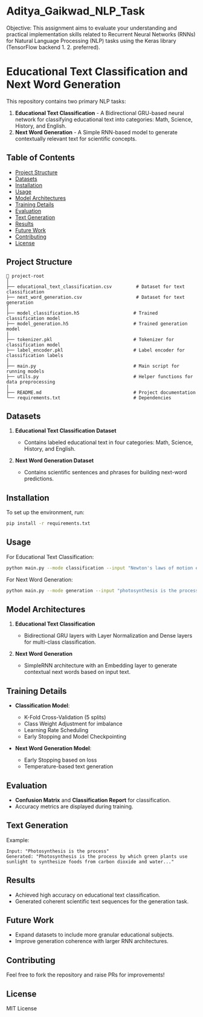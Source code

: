 # Aditya_Gaikwad_NLP_Task
Objective: This assignment aims to evaluate your understanding and practical implementation skills related to Recurrent Neural Networks (RNNs) for Natural Language Processing (NLP) tasks using the Keras library (TensorFlow backend 1. 2. preferred).


# Educational Text Classification and Next Word Generation

This repository contains two primary NLP tasks:

1. **Educational Text Classification** - A Bidirectional GRU-based neural network for classifying educational text into categories: Math, Science, History, and English.
2. **Next Word Generation** - A Simple RNN-based model to generate contextually relevant text for scientific concepts.

## Table of Contents

* [Project Structure](#project-structure)
* [Datasets](#datasets)
* [Installation](#installation)
* [Usage](#usage)
* [Model Architectures](#model-architectures)
* [Training Details](#training-details)
* [Evaluation](#evaluation)
* [Text Generation](#text-generation)
* [Results](#results)
* [Future Work](#future-work)
* [Contributing](#contributing)
* [License](#license)

## Project Structure

```
📂 project-root
│
├── educational_text_classification.csv         # Dataset for text classification
├── next_word_generation.csv                    # Dataset for text generation
│
├── model_classification.h5                    # Trained classification model
├── model_generation.h5                        # Trained generation model
│
├── tokenizer.pkl                              # Tokenizer for classification model
├── label_encoder.pkl                          # Label encoder for classification labels
│
├── main.py                                    # Main script for running models
├── utils.py                                   # Helper functions for data preprocessing
│
├── README.md                                  # Project documentation
└── requirements.txt                           # Dependencies
```

## Datasets

1. **Educational Text Classification Dataset**

   * Contains labeled educational text in four categories: Math, Science, History, and English.

2. **Next Word Generation Dataset**

   * Contains scientific sentences and phrases for building next-word predictions.

## Installation

To set up the environment, run:

```bash
pip install -r requirements.txt
```

## Usage

For Educational Text Classification:

```bash
python main.py --mode classification --input "Newton's laws of motion explain the relationship between a body and the forces acting upon it."
```

For Next Word Generation:

```bash
python main.py --mode generation --input "photosynthesis is the process"
```

## Model Architectures

1. **Educational Text Classification**

   * Bidirectional GRU layers with Layer Normalization and Dense layers for multi-class classification.

2. **Next Word Generation**

   * SimpleRNN architecture with an Embedding layer to generate contextual next words based on input text.

## Training Details

* **Classification Model**:

  * K-Fold Cross-Validation (5 splits)
  * Class Weight Adjustment for imbalance
  * Learning Rate Scheduling
  * Early Stopping and Model Checkpointing

* **Next Word Generation Model**:

  * Early Stopping based on loss
  * Temperature-based text generation

## Evaluation

* **Confusion Matrix** and **Classification Report** for classification.
* Accuracy metrics are displayed during training.

## Text Generation

Example:

```
Input: "Photosynthesis is the process"
Generated: "Photosynthesis is the process by which green plants use sunlight to synthesize foods from carbon dioxide and water..."
```

## Results

* Achieved high accuracy on educational text classification.
* Generated coherent scientific text sequences for the generation task.

## Future Work

* Expand datasets to include more granular educational subjects.
* Improve generation coherence with larger RNN architectures.

## Contributing

Feel free to fork the repository and raise PRs for improvements!

## License

MIT License

